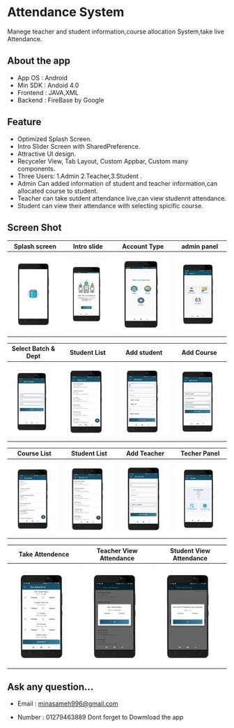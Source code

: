 # Attendance System
Manege teacher and student information,course allocation System,take live Attendance.

## About the app
* App OS : Android
* Min SDK : Andoid 4.0
* Frontend : JAVA,XML
* Backend : FireBase by Google

## Feature
* Optimized Splash Screen.
* Intro Slider Screen with SharedPreference.
* Attractive UI design.
* Recyceler View, Tab Layout, Custom Appbar, Custom many components.
* Three Users: 1.Admin 2.Teacher,3.Student .
* Admin Can added information of  student and teacher information,can allocated course to student.
* Teacher can take sutdent attendance live,can view studennt attendance.
* Student can view their attendance with selecting spicific course.

## Screen Shot

[splash]: https://github.com/Mina-Sameh55/raw/blob/master/Attendence%20System(Scren%20sot)/splash.png
[intro]: https://github.com/Mina-Sameh55/raw/blob/master/Attendence%20System(Scren%20sot)/intro.png
[Account Type]: https://github.com/Mina-Sameh55/raw/blob/master/Attendence%20System(Scren%20sot)/Account%20Type.png
[admin panel]: https://github.com/Mina-Sameh55/raw/blob/master/Attendence%20System(Scren%20sot)/admin%20panel.png
[SelectBatchDept]: https://github.com/Mina-Sameh55/raw/blob/master/Attendence%20System(Scren%20sot)/SelectBatchDept.png
[studentList]: https://github.com/Mina-Sameh55/raw/blob/master/Attendence%20System(Scren%20sot)/studentList.png
[add student]: https://github.com/Mina-Sameh55/raw/blob/master/Attendence%20System(Scren%20sot)/add%20student.png
[addCourse]: https://github.com/Mina-Sameh55/raw/blob/master/Attendence%20System(Scren%20sot)/addCourse.png
[CourseList]: https://github.com/Mina-Sameh55/raw/blob/master/Attendence%20System(Scren%20sot)/CourseList.png
[addTeacher]: https://github.com/Mina-Sameh55/raw/blob/master/Attendence%20System(Scren%20sot)/addTeacher.png
[techerPanlen]: https://github.com/Mina-Sameh55/raw/blob/master/Attendence%20System(Scren%20sot)/techerPanlen.png
[TakeAttendence]: https://github.com/Mina-Sameh55/raw/blob/master/Attendence%20System(Scren%20sot)/TakeAttendence.png
[TeacherViewAttendance]: https://github.com/Mina-Sameh55/raw/blob/master/Attendence%20System(Scren%20sot)/TeacherViewAttendance.png
[studentViewAttendance]: https://github.com/Mina-Sameh55/raw/blob/master/Attendence%20System(Scren%20sot)/studentViewAttendance.png

|    Splash screen      |    Intro slide |  Account Type  | admin panel  |
| ------------- |:-------------: |:------:|:---------------------:|
|![alt text][splash]  | ![alt text][intro] | ![alt text][Account Type]  | ![alt text][admin panel]|

|  Select Batch & Dept |   Student List | Add student  | Add Course |
| ------------- |:-------------: |:------:|:---------------------:|
|![alt text][SelectBatchDept]  | ![alt text][studentList] | ![alt text][add student]  | ![alt text][addCourse]|

|  Course List |   Student List | Add Teacher  | Techer Panel |
| ------------- |:-------------: |:------:|:---------------------:|
|![alt text][CourseList]  | ![alt text][studentList] | ![alt text][addTeacher]  | ![alt text][techerPanlen]|

|  Take  Attendence |   Teacher View Attendance | Student View Attendance |
| ------------- |:-------------: |:------:|
|![alt text][TakeAttendence]  | ![alt text][TeacherViewAttendance] | ![alt text][studentViewAttendance] |


## Ask any question...
* Email : minasameh996@gmail.com

* Number : 01279463889
Dont forget to Dowmload the app